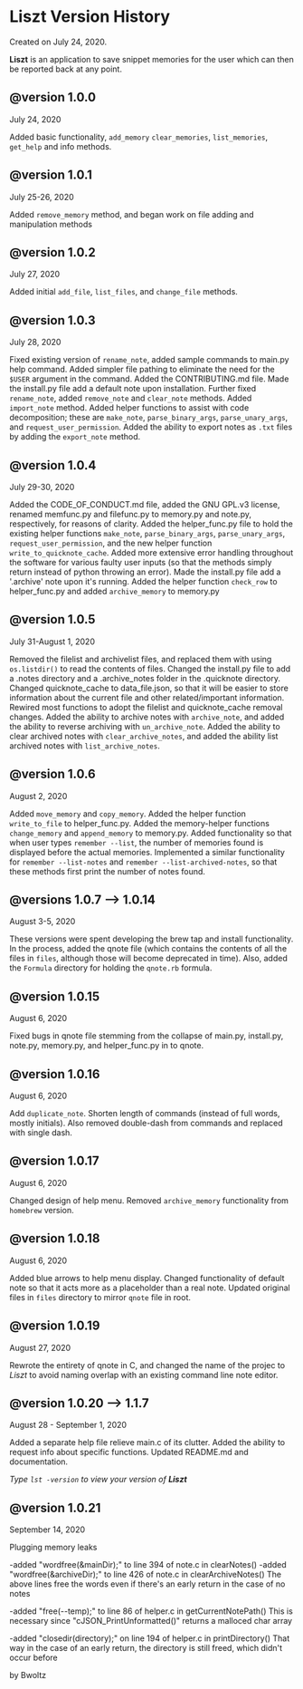 # **Liszt Version History** #

Created on July 24, 2020. 

**Liszt** is an application to save snippet
memories for the user which can
then be reported back at any point.
 
## **@version 1.0.0** ## 
July 24, 2020

Added basic functionality, `add_memory`
`clear_memories`, `list_memories`, `get_help`
and info methods.

## **@version 1.0.1** ## 
July 25-26, 2020

Added `remove_memory` method, and began
work on file adding and manipulation
methods

## **@version 1.0.2** ## 
July 27, 2020

Added initial `add_file`, `list_files`,
and `change_file` methods.

## **@version 1.0.3** ##
July 28, 2020

Fixed existing version of `rename_note`, added sample 
commands to main.py help command. Added simpler file 
pathing to eliminate the need for the `$USER` argument
in the command. Added the CONTRIBUTING.md file. Made
the install.py file add a default note upon installation.
Further fixed `rename_note`, added `remove_note` and `clear_note`
methods. Added `import_note` method. Added helper functions to assist
with code decomposition; these are `make_note`, `parse_binary_args`,
`parse_unary_args`, and `request_user_permission`. Added the ability
to export notes as `.txt` files by adding the `export_note` method.

## **@version 1.0.4** ##
July 29-30, 2020

Added the CODE_OF_CONDUCT.md file, added the GNU GPL.v3 license,
renamed memfunc.py and filefunc.py to memory.py and note.py, respectively,
for reasons of clarity. Added the helper_func.py file to hold the existing
helper functions `make_note`, `parse_binary_args`, `parse_unary_args`,
`request_user_permission`, and the new helper function `write_to_quicknote_cache`.
Added more extensive error handling throughout the software for various faulty
user inputs (so that the methods simply return instead of python throwing an error).
Made the install.py file add a '.archive' note upon it's running. Added the helper 
function `check_row` to helper_func.py and added `archive_memory` to memory.py

## **@version 1.0.5** ##
July 31-August 1, 2020

Removed the filelist and archivelist files, and replaced them with using `os.listdir()`
to read the contents of files. Changed the install.py file to add a .notes directory and
a .archive_notes folder in the .quicknote directory. Changed quicknote_cache to data_file.json,
so that it will be easier to store information about the current file and other related/important
information. Rewired most functions to adopt the filelist and quicknote_cache removal changes. Added
the ability to archive notes with `archive_note`, and added the ability to reverse archiving with
`un_archive_note`. Added the ability to clear archived notes with `clear_archive_notes`, and added
the ability list archived notes with `list_archive_notes`.

## **@version 1.0.6** ##
August 2, 2020

Added `move_memory` and `copy_memory`. Added the helper function `write_to_file` to helper_func.py.
Added the memory-helper functions `change_memory` and `append_memory` to memory.py. Added functionality
so that when user types `remember --list`, the number of memories found is displayed before the actual
memories. Implemented a similar functionality for `remember --list-notes` and `remember --list-archived-notes`,
so that these methods first print the number of notes found.

## **@versions 1.0.7 --> 1.0.14** ##
August 3-5, 2020

These versions were spent developing the brew tap and install functionality. In the process, added the qnote file
(which contains the contents of all the files in `files`, although those will become deprecated in time). Also,
added the `Formula` directory for holding the `qnote.rb` formula.

## **@version 1.0.15** ##
August 6, 2020

Fixed bugs in qnote file stemming from the collapse of main.py, install.py, note.py, memory.py, and helper_func.py in
to qnote.

## **@version 1.0.16** ##
August 6, 2020

Add `duplicate_note`. Shorten length of commands (instead of full words, mostly initials). Also removed double-dash from
commands and replaced with single dash.

## **@version 1.0.17** ##
August 6, 2020

Changed design of help menu. Removed `archive_memory` functionality from `homebrew` version. 

## **@version 1.0.18** ##
August 6, 2020

Added blue arrows to help menu display. Changed functionality of default note so that it
acts more as a placeholder than a real note. Updated original files in `files` directory
to mirror `qnote` file in root.

## **@version 1.0.19** ##
August 27, 2020

Rewrote the entirety of qnote in C, and changed the name of the projec to *Liszt* to avoid
naming overlap with an existing command line note editor.

## **@version 1.0.20 --> 1.1.7** ##
August 28 - September 1, 2020

Added a separate help file relieve main.c of its clutter. Added the ability to request info about
specific functions. Updated README.md and documentation.

*Type `lst -version` to view your version of **Liszt***

## **@version 1.0.21** ##
September 14, 2020

Plugging memory leaks

-added "wordfree(&mainDir);" to line 394 of note.c in clearNotes()
-added "wordfree(&archiveDir);" to line 426 of note.c in clearArchiveNotes()
The above lines free the words even if there's an early return in the case of no notes

-added "free(--temp);" to line 86 of helper.c in getCurrentNotePath()
This is necessary since "cJSON_PrintUnformatted()" returns a malloced char array

-added "closedir(directory);" on line 194 of helper.c in printDirectory()
That way in the case of an early return, the directory is still freed, which didn't
occur before

by Bwoltz

